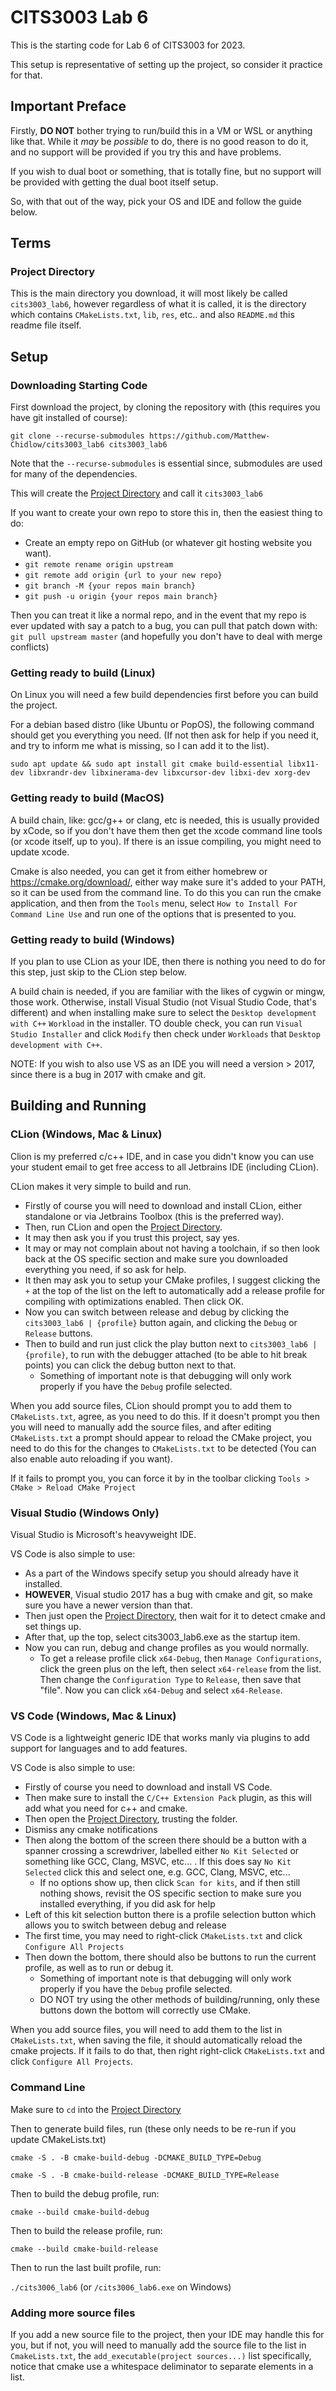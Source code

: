 # CITS3003 Lab 6

This is the starting code for Lab 6 of CITS3003 for 2023.

This setup is representative of setting up the project, so consider it practice for that.

## Important Preface

Firstly, **DO NOT** bother trying to run/build this in a VM or WSL or anything like that.
While it _may_ be _possible_ to do, there is no good reason to do it, and no support will be provided if you try this and have problems.

If you wish to dual boot or something, that is totally fine, but no support will be provided with getting the dual boot itself setup.

So, with that out of the way, pick your OS and IDE and follow the guide below.

## Terms

### Project Directory
This is the main directory you download, it will most likely be called `cits3003_lab6`, however regardless of what it is called,
it is the directory which contains `CMakeLists.txt`, `lib`, `res`, etc.. and also `README.md` this readme file itself.

## Setup

### Downloading Starting Code

First download the project, by cloning the repository with (this requires you have git installed of course):

`git clone --recurse-submodules https://github.com/Matthew-Chidlow/cits3003_lab6 cits3003_lab6`

Note that the `--recurse-submodules` is essential since, submodules are used for many of the dependencies.

This will create the [Project Directory](#project-directory) and call it `cits3003_lab6`

If you want to create your own repo to store this in, then the easiest thing to do:
* Create an empty repo on GitHub (or whatever git hosting website you want).
* `git remote rename origin upstream`
* `git remote add origin {url to your new repo}`
* `git branch -M {your repos main branch}`
* `git push -u origin {your repos main branch}`

Then you can treat it like a normal repo, and in the event that my repo is ever updated with say a patch to a bug,
you can pull that patch down with: `git pull upstream master` (and hopefully you don't have to deal with merge conflicts)

### Getting ready to build (Linux)

On Linux you will need a few build dependencies first before you can build the project.

For a debian based distro (like Ubuntu or PopOS), the following command should get you everything you need.
(If not then ask for help if you need it, and try to inform me what is missing, so I can add it to the list).

`sudo apt update && sudo apt install git cmake build-essential libx11-dev libxrandr-dev libxinerama-dev libxcursor-dev libxi-dev xorg-dev`

### Getting ready to build (MacOS)

A build chain, like: gcc/g++ or clang, etc is needed, this is usually provided by xCode, so if you don't have them
then get the xcode command line tools (or xcode itself, up to you). If there is an issue compiling, you might need to update xcode.

Cmake is also needed, you can get it from either homebrew or https://cmake.org/download/, either way make sure it's added
to your PATH, so it can be used from the command line. To do this you can run the cmake application, and then from the `Tools` menu,
select `How to Install For Command Line Use` and run one of the options that is presented to you.


### Getting ready to build (Windows)

If you plan to use CLion as your IDE, then there is nothing you need to do for this step, just skip to the CLion step below.

A build chain is needed, if you are familiar with the likes of cygwin or mingw, those work.
Otherwise, install Visual Studio (not Visual Studio Code, that's different) and when installing make sure to
select the `Desktop development with C++` `Workload` in the installer. TO double check, you can run `Visual Studio Installer` and
click `Modify` then check under `Workloads` that `Desktop development with C++`.

NOTE: If you wish to also use VS as an IDE you will need a version > 2017, since there is a bug in 2017 with cmake and git.


## Building and Running

### CLion (Windows, Mac & Linux)

Clion is my preferred c/c++ IDE, and in case you didn't know you can use your student email to get free access to all Jetbrains IDE (including CLion).

CLion makes it very simple to build and run.
* Firstly of course you will need to download and install CLion, either standalone or via Jetbrains Toolbox (this is the preferred way).
* Then, run CLion and open the [Project Directory](#project-directory).
* It may then ask you if you trust this project, say yes.
* It may or may not complain about not having a toolchain, if so then look back at the OS specific section and make sure you downloaded everything you need, if so ask for help.
* It then may ask you to setup your CMake profiles, I suggest clicking the `+` at the top of the list on the left to automatically add a release profile for compiling with optimizations enabled. Then click OK.
* Now you can switch between release and debug by clicking the `cits3003_lab6 | {profile}` button again, and clicking the `Debug` or `Release` buttons.
* Then to build and run just click the play button next to `cits3003_lab6 | {profile}`, to run with the debugger attached (to be able to hit break points) you can click the debug button next to that.
  * Something of important note is that debugging will only work properly if you have the `Debug` profile selected.


When you add source files, CLion should prompt you to add them to `CMakeLists.txt`, agree, as you need to do this.
If it doesn't prompt you then you will need to manually add the source files, and after editing `CMakeLists.txt` a prompt should appear to reload the CMake project,
you need to do this for the changes to `CMakeLists.txt` to be detected (You can also enable auto reloading if you want).

If it fails to prompt you, you can force it by in the toolbar clicking `Tools > CMake > Reload CMake Project`


### Visual Studio (Windows Only)

Visual Studio is Microsoft's heavyweight IDE.

VS Code is also simple to use:
* As a part of the Windows specify setup you should already have it installed.
* **HOWEVER**, Visual studio 2017 has a bug with cmake and git, so make sure you have a newer version than that.
* Then just open the [Project Directory](#project-directory), then wait for it to detect cmake and set things up.
* After that, up the top, select cits3003_lab6.exe as the startup item.
* Now you can run, debug and change profiles as you would normally.
  * To get a release profile click `x64-Debug`, then `Manage Configurations`, click the green plus on the left, then select `x64-release` from the list.
    Then change the `Configuration Type` to `Release`, then save that "file". Now you can click `x64-Debug` and select `x64-Release`.

### VS Code (Windows, Mac & Linux)

VS Code is a lightweight generic IDE that works manly via plugins to add support for languages and to add features.

VS Code is also simple to use:
* Firstly of course you need to download and install VS Code.
* Then make sure to install the `C/C++ Extension Pack` plugin, as this will add what you need for c++ and cmake.
* Then open the [Project Directory](#project-directory), trusting the folder.
* Dismiss any cmake notifications
* Then along the bottom of the screen there should be a button with a spanner crossing a screwdriver, labelled either `No Kit Selected` or something like GCC, Clang, MSVC, etc... . If this does say `No Kit Selected` click this and select one, e.g. GCC, Clang, MSVC, etc...
  * If no options show up, then click `Scan for kits`, and if then still nothing shows, revisit the OS specific section to make sure you installed everything, if you did ask for help
* Left of this kit selection button there is a profile selection button which allows you to switch between debug and release
* The first time, you may need to right-click `CMakeLists.txt` and click `Configure All Projects`
* Then down the bottom, there should also be buttons to run the current profile, as well as to run or debug it.
  * Something of important note is that debugging will only work properly if you have the `Debug` profile selected.
  * DO NOT try using the other methods of building/running, only these buttons down the bottom will correctly use CMake.

When you add source files, you will need to add them to the list in `CMakeLists.txt`, when saving the file, it should automatically reload the cmake projects.
If it fails to do that, then right right-click `CMakeLists.txt` and click `Configure All Projects`.

### Command Line

Make sure to `cd` into the [Project Directory](#project-directory)

Then to generate build files, run (these only needs to be re-run if you update CMakeLists.txt)

`cmake -S . -B cmake-build-debug -DCMAKE_BUILD_TYPE=Debug`

`cmake -S . -B cmake-build-release -DCMAKE_BUILD_TYPE=Release`

Then to build the debug profile, run:

`cmake --build cmake-build-debug`

Then to build the release profile, run:

`cmake --build cmake-build-release`

Then to run the last built profile, run:

`./cits3006_lab6` (or `/cits3006_lab6.exe` on Windows)


### Adding more source files

If you add a new source file to the project, then your IDE may handle this for you, but if not, you will need to
manually add the source file to the list in `CmakeLists.txt`, the `add_executable(project sources...)` list specifically,
notice that cmake use a whitespace deliminator to separate elements in a list.